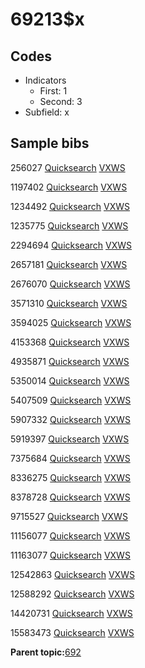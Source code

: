 # 69213$x

## Codes

-   Indicators
    -   First: 1
    -   Second: 3
-   Subfield: x

## Sample bibs

256027 [Quicksearch](https://search.library.yale.edu/catalog/256027) [VXWS](http://prodorbis.library.yale.edu:7014/vxws/GetHoldingsService?bibId=256027)

1197402 [Quicksearch](https://search.library.yale.edu/catalog/1197402) [VXWS](http://prodorbis.library.yale.edu:7014/vxws/GetHoldingsService?bibId=1197402)

1234492 [Quicksearch](https://search.library.yale.edu/catalog/1234492) [VXWS](http://prodorbis.library.yale.edu:7014/vxws/GetHoldingsService?bibId=1234492)

1235775 [Quicksearch](https://search.library.yale.edu/catalog/1235775) [VXWS](http://prodorbis.library.yale.edu:7014/vxws/GetHoldingsService?bibId=1235775)

2294694 [Quicksearch](https://search.library.yale.edu/catalog/2294694) [VXWS](http://prodorbis.library.yale.edu:7014/vxws/GetHoldingsService?bibId=2294694)

2657181 [Quicksearch](https://search.library.yale.edu/catalog/2657181) [VXWS](http://prodorbis.library.yale.edu:7014/vxws/GetHoldingsService?bibId=2657181)

2676070 [Quicksearch](https://search.library.yale.edu/catalog/2676070) [VXWS](http://prodorbis.library.yale.edu:7014/vxws/GetHoldingsService?bibId=2676070)

3571310 [Quicksearch](https://search.library.yale.edu/catalog/3571310) [VXWS](http://prodorbis.library.yale.edu:7014/vxws/GetHoldingsService?bibId=3571310)

3594025 [Quicksearch](https://search.library.yale.edu/catalog/3594025) [VXWS](http://prodorbis.library.yale.edu:7014/vxws/GetHoldingsService?bibId=3594025)

4153368 [Quicksearch](https://search.library.yale.edu/catalog/4153368) [VXWS](http://prodorbis.library.yale.edu:7014/vxws/GetHoldingsService?bibId=4153368)

4935871 [Quicksearch](https://search.library.yale.edu/catalog/4935871) [VXWS](http://prodorbis.library.yale.edu:7014/vxws/GetHoldingsService?bibId=4935871)

5350014 [Quicksearch](https://search.library.yale.edu/catalog/5350014) [VXWS](http://prodorbis.library.yale.edu:7014/vxws/GetHoldingsService?bibId=5350014)

5407509 [Quicksearch](https://search.library.yale.edu/catalog/5407509) [VXWS](http://prodorbis.library.yale.edu:7014/vxws/GetHoldingsService?bibId=5407509)

5907332 [Quicksearch](https://search.library.yale.edu/catalog/5907332) [VXWS](http://prodorbis.library.yale.edu:7014/vxws/GetHoldingsService?bibId=5907332)

5919397 [Quicksearch](https://search.library.yale.edu/catalog/5919397) [VXWS](http://prodorbis.library.yale.edu:7014/vxws/GetHoldingsService?bibId=5919397)

7375684 [Quicksearch](https://search.library.yale.edu/catalog/7375684) [VXWS](http://prodorbis.library.yale.edu:7014/vxws/GetHoldingsService?bibId=7375684)

8336275 [Quicksearch](https://search.library.yale.edu/catalog/8336275) [VXWS](http://prodorbis.library.yale.edu:7014/vxws/GetHoldingsService?bibId=8336275)

8378728 [Quicksearch](https://search.library.yale.edu/catalog/8378728) [VXWS](http://prodorbis.library.yale.edu:7014/vxws/GetHoldingsService?bibId=8378728)

9715527 [Quicksearch](https://search.library.yale.edu/catalog/9715527) [VXWS](http://prodorbis.library.yale.edu:7014/vxws/GetHoldingsService?bibId=9715527)

11156077 [Quicksearch](https://search.library.yale.edu/catalog/11156077) [VXWS](http://prodorbis.library.yale.edu:7014/vxws/GetHoldingsService?bibId=11156077)

11163077 [Quicksearch](https://search.library.yale.edu/catalog/11163077) [VXWS](http://prodorbis.library.yale.edu:7014/vxws/GetHoldingsService?bibId=11163077)

12542863 [Quicksearch](https://search.library.yale.edu/catalog/12542863) [VXWS](http://prodorbis.library.yale.edu:7014/vxws/GetHoldingsService?bibId=12542863)

12588292 [Quicksearch](https://search.library.yale.edu/catalog/12588292) [VXWS](http://prodorbis.library.yale.edu:7014/vxws/GetHoldingsService?bibId=12588292)

14420731 [Quicksearch](https://search.library.yale.edu/catalog/14420731) [VXWS](http://prodorbis.library.yale.edu:7014/vxws/GetHoldingsService?bibId=14420731)

15583473 [Quicksearch](https://search.library.yale.edu/catalog/15583473) [VXWS](http://prodorbis.library.yale.edu:7014/vxws/GetHoldingsService?bibId=15583473)

**Parent topic:**[692](../../tags/692/692.md)

